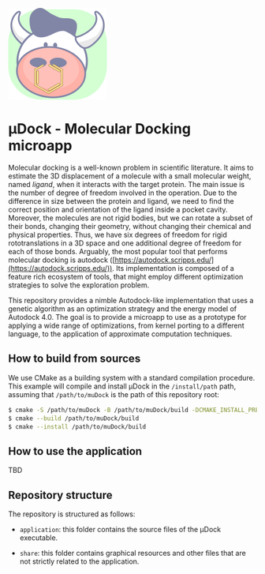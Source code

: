 ![muDock_icon](share/icon_200_186.png)
# µDock - Molecular Docking microapp

Molecular docking is a well-known problem in scientific literature.
It aims to estimate the 3D displacement of a molecule with a small molecular weight, named *ligand*, when it interacts with the target protein.
The main issue is the number of degree of freedom involved in the operation.
Due to the difference in size between the protein and ligand, we need to find the correct position and orientation of the ligand inside a pocket cavity.
Moreover, the molecules are not rigid bodies, but we can rotate a subset of their bonds, changing their geometry, without changing their chemical and physical properties.
Thus, we have six degrees of freedom for rigid rototranslations in a 3D space and one additional degree of freedom for each of those bonds.
Arguably, the most popular tool that performs molecular docking is autodock ([https://autodock.scripps.edu/](https://autodock.scripps.edu/)).
Its implementation is composed of a feature rich ecosystem of tools, that might employ different optimization strategies to solve the exploration problem.


This repository provides a nimble Autodock-like implementation that uses a genetic algorithm as an optimization strategy and the energy model of Autodock 4.0.
The goal is to provide a microapp to use as a prototype for applying a wide range of optimizations, from kernel porting to a different language, to the application of approximate computation techniques.

## How to build from sources

We use CMake as a building system with a standard compilation procedure.
This example will compile and install µDock in the `/install/path` path, assuming that `/path/to/muDock` is the path of this repository root:

```bash
$ cmake -S /path/to/muDock -B /path/to/muDock/build -DCMAKE_INSTALL_PREFIX=/install/path
$ cmake --build /path/to/muDock/build
$ cmake --install /path/to/muDock/build
```

## How to use the application

TBD

## Repository structure

The repository is structured as follows:

- `application`: this folder contains the source files of the µDock executable.

- `share`: this folder contains graphical resources and other files that are not strictly related to the application.

